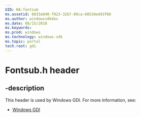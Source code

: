 ```yaml
---
UID: NA:fontsub
ms.assetid: 6833a040-f023-32b7-89ca-6053ded43f00
ms.author: windowssdkdev
ms.date: 08/15/2018
ms.keywords: 
ms.prod: windows
ms.technology: windows-sdk
ms.topic: portal
tech.root: gdi
---
```


# Fontsub.h header


## -description


This header is used by Windows GDI. For more information, see:

- [Windows GDI](../_gdi)
